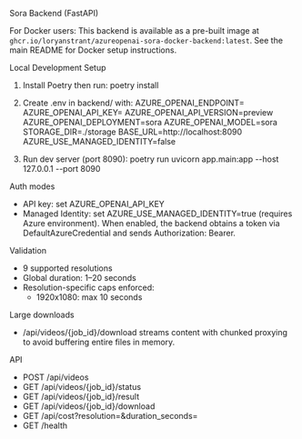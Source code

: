 Sora Backend (FastAPI)

For Docker users: This backend is available as a pre-built image at `ghcr.io/loryanstrant/azureopenai-sora-docker-backend:latest`. See the main README for Docker setup instructions.

Local Development Setup
1) Install Poetry then run:
   poetry install

2) Create .env in backend/ with:
   AZURE_OPENAI_ENDPOINT=
   AZURE_OPENAI_API_KEY=
   AZURE_OPENAI_API_VERSION=preview
   AZURE_OPENAI_DEPLOYMENT=sora
   AZURE_OPENAI_MODEL=sora
   STORAGE_DIR=./storage
   BASE_URL=http://localhost:8090
   AZURE_USE_MANAGED_IDENTITY=false

3) Run dev server (port 8090):
   poetry run uvicorn app.main:app --host 127.0.0.1 --port 8090

Auth modes
- API key: set AZURE_OPENAI_API_KEY
- Managed Identity: set AZURE_USE_MANAGED_IDENTITY=true (requires Azure environment). When enabled, the backend obtains a token via DefaultAzureCredential and sends Authorization: Bearer.

Validation
- 9 supported resolutions
- Global duration: 1–20 seconds
- Resolution-specific caps enforced:
  - 1920x1080: max 10 seconds

Large downloads
- /api/videos/{job_id}/download streams content with chunked proxying to avoid buffering entire files in memory.

API
- POST /api/videos
- GET /api/videos/{job_id}/status
- GET /api/videos/{job_id}/result
- GET /api/videos/{job_id}/download
- GET /api/cost?resolution=&duration_seconds=
- GET /health
